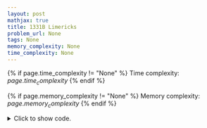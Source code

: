 ```yaml
---
layout: post
mathjax: true
title: 1331B Limericks
problem_url: None
tags: None
memory_complexity: None
time_complexity: None
---
```




{% if page.time_complexity != "None" %}
Time complexity: ${{ page.time_complexity }}$
{% endif %}

{% if page.memory_complexity != "None" %}
Memory complexity: ${{ page.memory_complexity }}$
{% endif %}

<details>
<summary>
<p style="display:inline">Click to show code.</p>
</summary>
```cpp
{% raw %}
using namespace std;
int main(void)
{
    string s;
    int n;
    cin >> s;
    n = s.size();
    cout << (s[n - 1] % 2 == 1) << endl;
    return 0;
}

{% endraw %}
```
</details>

